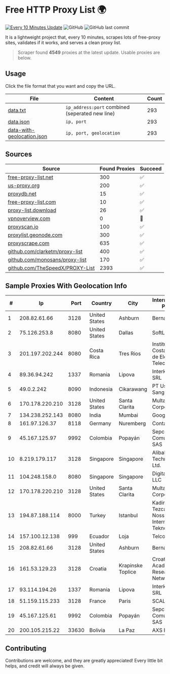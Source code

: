 
# Free HTTP Proxy List 🌍

[![Every 10 Minutes Update](https://github.com/mertguvencli/http-proxy-list/actions/workflows/main.yml/badge.svg?branch=main)](https://github.com/mertguvencli/http-proxy-list/actions/workflows/main.yml)
![GitHub](https://img.shields.io/github/license/mertguvencli/http-proxy-list)
![GitHub last commit](https://img.shields.io/github/last-commit/mertguvencli/http-proxy-list)

It is a lightweight project that, every 10 minutes, scrapes lots of free-proxy sites, validates if it works, and serves a clean proxy list.


> Scraper found **4549** proxies at the latest update. Usable proxies are below.

## Usage

Click the file format that you want and copy the URL.


|File|Content|Count|
|----|-------|-----|
|[data.txt](https://raw.githubusercontent.com/mertguvencli/http-proxy-list/main/proxy-list/data.txt)|`ip_address:port` combined (seperated new line)|293|
|[data.json](https://raw.githubusercontent.com/mertguvencli/http-proxy-list/main/proxy-list/data.json)|`ip, port`|293|
|[data-with-geolocation.json](https://raw.githubusercontent.com/mertguvencli/http-proxy-list/main/proxy-list/data-with-geolocation.json)|`ip, port, geolocation`|293|

## Sources

|Source|Found Proxies|Succeed|
|------|-------------|-------|
|[free-proxy-list.net](https://free-proxy-list.net)|300|✅|
|[us-proxy.org](https://www.us-proxy.org)|200|✅|
|[proxydb.net](http://proxydb.net)|15|✅|
|[free-proxy-list.com](https://free-proxy-list.com/?page=&port=&type%5B%5D=http&type%5B%5D=https&up_time=0&search=Search)|10|✅|
|[proxy-list.download](https://www.proxy-list.download/HTTP)|26|✅|
|[vpnoverview.com](https://vpnoverview.com/privacy/anonymous-browsing/free-proxy-servers)|0|🚫|
|[proxyscan.io](https://www.proxyscan.io)|100|✅|
|[proxylist.geonode.com](https://proxylist.geonode.com/api/proxy-list?limit=300&page=1&sort_by=lastChecked&sort_type=desc&protocols=http,https)|300|✅|
|[proxyscrape.com](https://api.proxyscrape.com/v2/?request=displayproxies&protocol=http&timeout=10000&country=all&ssl=all&anonymity=all)|635|✅|
|[github.com/clarketm/proxy-list](https://raw.githubusercontent.com/clarketm/proxy-list/master/proxy-list-raw.txt)|400|✅|
|[github.com/monosans/proxy-list](https://raw.githubusercontent.com/monosans/proxy-list/main/proxies/http.txt)|170|✅|
|[github.com/TheSpeedX/PROXY-List](https://raw.githubusercontent.com/TheSpeedX/PROXY-List/master/http.txt)|2393|✅|


## Sample Proxies With Geolocation Info

|#|Ip|Port|Country|City|Internet Service Provider|
|-|--|----|-------|----|-------------------------|
|1|208.82.61.66|3128|United States|Ashburn|Bernardi Sounds|
|2|75.126.253.8|8080|United States|Dallas|SoftLayer|
|3|201.197.202.244|8080|Costa Rica|Tres Rios|Instituto Costarricense de Electricidad y Telecom.|
|4|89.36.94.242|1337|Romania|Lipova|Interkvm Host SRL|
|5|49.0.2.242|8090|Indonesia|Cikarawang|PT Usaha Adi Sanggoro|
|6|170.178.220.210|3128|United States|Santa Clarita|Multacom Corporation|
|7|134.238.252.143|8080|India|Mumbai|Google LLC|
|8|161.97.126.37|8118|Germany|Nuremberg|Contabo GmbH|
|9|45.167.125.97|9992|Colombia|Popayán|Sepcom Comunicaciones SAS|
|10|8.219.179.117|3128|Singapore|Singapore|Alibaba (US) Technology Co., Ltd.|
|11|104.248.158.0|8080|Singapore|Singapore|DigitalOcean, LLC|
|12|170.178.220.210|3128|United States|Santa Clarita|Multacom Corporation|
|13|194.87.188.114|8000|Turkey|Istanbul|Kadir Huseyin Tezcan Nosspeed Internet Teknolojileri|
|14|157.100.12.138|999|Ecuador|Loja|Telconet S.A|
|15|208.82.61.66|3128|United States|Ashburn|Bernardi Sounds|
|16|161.53.129.23|3128|Croatia|Krapinske Toplice|Croatian Academic and Research Network|
|17|93.114.194.26|1337|Romania|Lipova|Interkvm Host SRL|
|18|51.159.115.233|3128|France|Paris|SCALEWAY|
|19|45.167.125.61|9992|Colombia|Popayán|Sepcom Comunicaciones SAS|
|20|200.105.215.22|33630|Bolivia|La Paz|AXS Bolivia S. A.|



## Contributing

Contributions are welcome, and they are greatly appreciated! Every
little bit helps, and credit will always be given.

